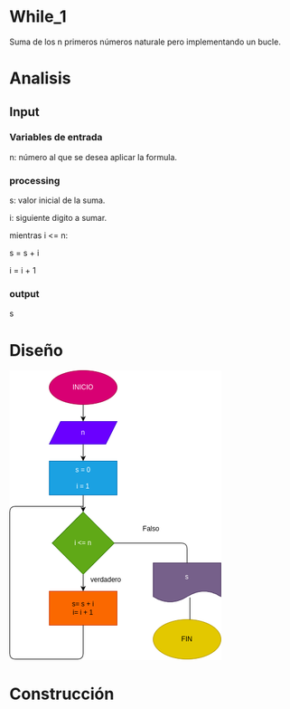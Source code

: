 # While_1
Suma de los n primeros números naturale pero implementando un bucle.

# Analisis

## Input



### Variables de entrada 
n: número al que se desea aplicar la formula.
### processing
s: valor inicial de la suma.

i: siguiente digito a sumar.

mientras i <= n:

s = s + i

i = i + 1


### output
s
# Diseño

![Diagrama de flujo](diagrama.png "Diagrama de flujo")
# Construcción